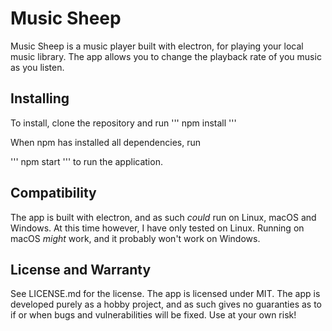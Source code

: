 # Music Sheep
Music Sheep is a music player built with electron, for playing your local music library.
The app allows you to change the playback rate of you music as you listen.

## Installing
To install, clone the repository and run
'''
npm install
'''

When npm has installed all dependencies, run

'''
npm start
'''
to run the application.

## Compatibility
The app is built with electron, and as such _could_ run on Linux, macOS and Windows.
At this time however, I have only tested on Linux. Running on macOS _might_ work, and it probably won't work on Windows.

## License and Warranty
See LICENSE.md for the license. The app is licensed under MIT.
The app is developed purely as a hobby project, and as such gives no guaranties as to if or when bugs and vulnerabilities will be fixed. Use at your own risk!

